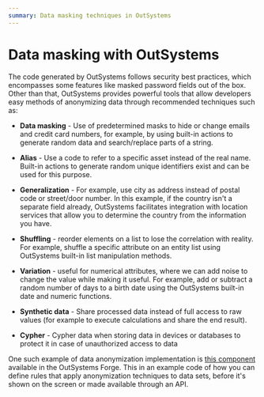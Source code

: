 ```yaml
---
summary: Data masking techniques in OutSystems
---
```


# Data masking with OutSystems

The code generated by OutSystems follows security best practices, which encompasses some features like masked password fields out of the box. Other than that, OutSystems provides powerful tools that allow developers easy methods of anonymizing data through recommended techniques such as: 

* **Data masking** - Use of predetermined masks to hide or change emails and credit card numbers, for example, by using built-in actions to generate random data and search/replace parts of a string.
	
* **Alias** - Use a code to refer to a specific asset instead of the real name. Built-in actions to generate random unique identifiers exist and can be used for this purpose.
	
* **Generalization** - For example, use city as address instead of postal code or street/door number. In this example, if the country isn't a separate field already, OutSystems facilitates integration with location services that allow you to determine the country from the information you have.
	
* **Shuffling** - reorder elements on a list to lose the correlation with reality. For example, shuffle a specific attribute on an entity list using OutSystems built-in list manipulation methods.
	
* **Variation** - useful for numerical attributes, where we can add noise to change the value while making it useful. For example, add or subtract a random number of days to a birth date using the OutSystems built-in date and numeric functions.
	
* **Synthetic data** - Share processed data instead of full access to raw values (for example to execute calculations and share the end result).
	
* **Cypher** - Cypher data when storing data in devices or databases to protect it in case of unauthorized access to data


One such example of data anonymization implementation is [this component](https://www.outsystems.com/forge/component-overview/8865/data-anonymization) available in the OutSystems Forge. This in an example code of how you can define rules that apply anonymization techniques to data sets, before it's shown on the screen or made available through an API.
